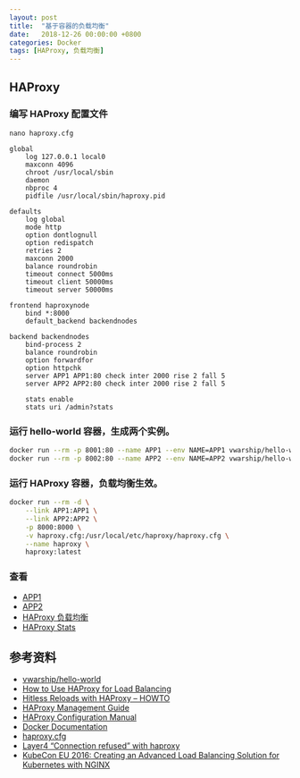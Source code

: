 ```yaml
---
layout: post
title:  "基于容器的负载均衡"
date:   2018-12-26 00:00:00 +0800
categories: Docker
tags: [HAProxy, 负载均衡]
---
```


## HAProxy

### 编写 HAProxy 配置文件
```shell
nano haproxy.cfg
```
```
global
    log 127.0.0.1 local0
    maxconn 4096
    chroot /usr/local/sbin
    daemon
    nbproc 4
    pidfile /usr/local/sbin/haproxy.pid

defaults
    log global
    mode http
    option dontlognull
    option redispatch
    retries 2
    maxconn 2000
    balance roundrobin
    timeout connect 5000ms
    timeout client 50000ms
    timeout server 50000ms

frontend haproxynode
    bind *:8000
    default_backend backendnodes

backend backendnodes
    bind-process 2
    balance roundrobin
    option forwardfor
    option httpchk
    server APP1 APP1:80 check inter 2000 rise 2 fall 5
    server APP2 APP2:80 check inter 2000 rise 2 fall 5

    stats enable
    stats uri /admin?stats
```

### 运行 hello-world 容器，生成两个实例。
```bash
docker run --rm -p 8001:80 --name APP1 --env NAME=APP1 vwarship/hello-world:latest
docker run --rm -p 8002:80 --name APP2 --env NAME=APP2 vwarship/hello-world:latest
```

### 运行 HAProxy 容器，负载均衡生效。
```bash
docker run --rm -d \
    --link APP1:APP1 \
    --link APP2:APP2 \
    -p 8000:8000 \
    -v haproxy.cfg:/usr/local/etc/haproxy/haproxy.cfg \
    --name haproxy \
    haproxy:latest
```

### 查看
* [APP1](http://localhost:8001)
* [APP2](http://localhost:8002)
* [HAProxy 负载均衡](http://localhost:8000)
* [HAProxy Stats](http://localhost:8000/admin?stats)

## 参考资料
* [vwarship/hello-world](https://hub.docker.com/r/vwarship/hello-world/)
* [How to Use HAProxy for Load Balancing](https://www.linode.com/docs/uptime/loadbalancing/how-to-use-haproxy-for-load-balancing/)
* [Hitless Reloads with HAProxy – HOWTO](https://www.haproxy.com/blog/hitless-reloads-with-haproxy-howto/#configuration-file-update)
* [HAProxy Management Guide](https://www.haproxy.org/download/1.7/doc/management.txt)
* [HAProxy Configuration Manual](https://cbonte.github.io/haproxy-dconv/1.7/configuration.html)
* [Docker Documentation](https://docs.docker.com)
* [haproxy.cfg](https://gist.github.com/strangeminds/1287134)
* [Layer4 “Connection refused” with haproxy](https://stackoverflow.com/questions/40729125/layer4-connection-refused-with-haproxy)
* [KubeCon EU 2016: Creating an Advanced Load Balancing Solution for Kubernetes with NGINX](https://www.slideshare.net/kubecon/kubecon-eu-2016-creating-an-advanced-load-balancing-solution-for-kubernetes-with-nginx)
